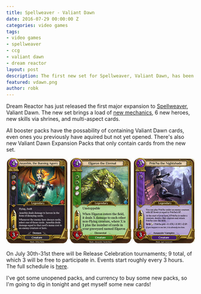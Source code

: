 ```yaml
---
title: Spellweaver - Valiant Dawn
date: 2016-07-29 00:00:00 Z
categories: video games
tags:
- video games
- spellweaver
- ccg
- valiant dawn
- dream reactor
layout: post
description: The first new set for Spellweaver, Valiant Dawn, has been released.
featured: vdawn.png
author: robk
---
```


Dream Reactor has just released the first major expansion to [Spellweaver](https://spellweaver-tcg.com/), Valiant Dawn. The new set brings a load of [new mechanics](http://go.sparkpostmail1.com/f/a/0jjhaQGqN7nCZUHsJxEpaw~~/AACSLQA~/RgRZfjf6P0EIAKvNPj7RRJlXA3NwY1gEAAAAAFkGc2hhcmVkYQNuZXdgDTU0LjI0NC40OC4xNDJII1RoZSBWYWxpYW50IERhd24gRXhwYW5zaW9uIGlzIEhlcmUhQgoAAiu0m1fvHuQLUhNya2FsYWppYW5AZ21haWwuY29tCVEEAAAAAERGaHR0cHM6Ly9zcGVsbHdlYXZlci10Y2cuY29tL3ZhbGlhbnQtZGF3bi1leHBhbnNpb24tbWVjaGFuaWNzLWV4cGxhaW5lZEcCe30~), 6 new heroes, new skills via shrines, and multi-aspect cards.

All booster packs have the possability of containing Valiant Dawn cards, even ones you previously have aquired but not yet opened. There's also new Valiant Dawn Expansion Packs that only contain cards from the new set.

![Valiant Dawn Cards](/images/spellweaver/vdawn.jpg)

On July 30th-31st there will be Release Celebration tournaments; 9 total, of which 3 will be free to participate in. Events start roughly every 3 hours. The full schedule is [here](http://go.sparkpostmail1.com/f/a/-aXk0GNoMgrnvEa2yhgzQg~~/AACSLQA~/RgRZfjf6P0EIAKvNPj7RRJlXA3NwY1gEAAAAAFkGc2hhcmVkYQNuZXdgDTU0LjI0NC40OC4xNDJII1RoZSBWYWxpYW50IERhd24gRXhwYW5zaW9uIGlzIEhlcmUhQgoAAiu0m1fvHuQLUhNya2FsYWppYW5AZ21haWwuY29tCVEEAAAAAERHaHR0cHM6Ly9zcGVsbHdlYXZlci10Y2cuY29tL2V4cGFuc2lvbi1jZWxlYnJhdGlvbi1ldmVudHMtYW5kLWRpc2NvdW50cy9HAnt9).

I've got some unopened packs, and currency to buy some new packs, so I'm going to dig in tonight and get myself some new cards!

